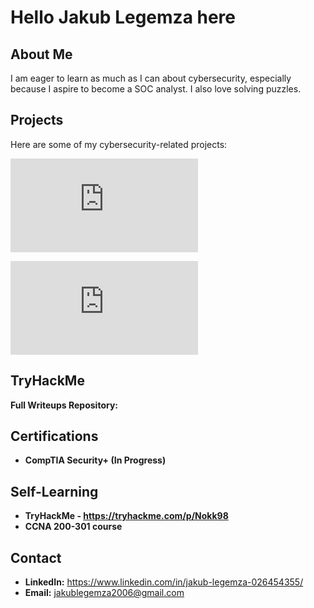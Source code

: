 #  Hello Jakub Legemza here

## About Me
I am eager to learn as much as I can about cybersecurity, especially because I aspire to become a SOC analyst. I also love solving puzzles.


## Projects
Here are some of my cybersecurity-related projects:

![Cisco Packet Tracer - Basic Networking Lab](https://github.com/Nok98/networking-labs/blob/main/README.md)



![wireshark - lab](https://github.com/Nok98/Wireshark/blob/main/README.md)


## TryHackMe



**Full Writeups Repository:**

## Certifications
- **CompTIA Security+ (In Progress)**

## Self-Learning
- **TryHackMe - https://tryhackme.com/p/Nokk98**
- **CCNA 200-301 course**




## Contact
- **LinkedIn:** https://www.linkedin.com/in/jakub-legemza-026454355/
- **Email:** jakublegemza2006@gmail.com
